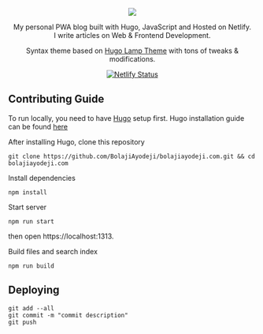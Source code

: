 <div align="center">
  
![](https://res.cloudinary.com/iambeejayayo/image/upload/v1547954566/fav-500.png)

My personal PWA blog built with Hugo, JavaScript and Hosted on Netlify. <br>
I write articles on Web & Frontend Development. <br>

Syntax theme based on [Hugo Lamp Theme](https://github.com/huyb1991/hugo-lamp) with tons of tweaks & modifications.

[![Netlify Status](https://api.netlify.com/api/v1/badges/a596dc79-6e68-4927-8d05-2c32cae50786/deploy-status)](https://app.netlify.com/sites/bolaji-ayodeji/deploys)

</div>

## Contributing Guide

To run locally, you need to have [Hugo](https://gohugo.io/) setup first. Hugo installation guide can be found [here](https://gohugo.io/getting-started/installing) <br>


After installing Hugo, clone this repository <br>
```
git clone https://github.com/BolajiAyodeji/bolajiayodeji.com.git && cd bolajiayodeji.com
```

Install dependencies <br>
```
npm install
```

Start server <br>
```
npm run start
```
then open https://localhost:1313.

Build files and search index <br>
```
npm run build
```

## Deploying
```
git add --all
git commit -m "commit description"
git push
```
